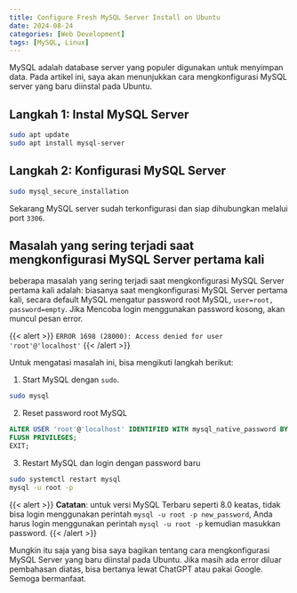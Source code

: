 ```yaml
---
title: Configure Fresh MySQL Server Install on Ubuntu
date: 2024-08-24
categories: [Web Development]
tags: [MySQL, Linux]
---
```


MySQL adalah database server yang populer digunakan untuk menyimpan data.
Pada artikel ini, saya akan menunjukkan cara mengkonfigurasi MySQL server yang baru diinstal pada Ubuntu.

## Langkah 1: Instal MySQL Server
```bash
sudo apt update
sudo apt install mysql-server
```

## Langkah 2: Konfigurasi MySQL Server
```bash
sudo mysql_secure_installation
```

Sekarang MySQL server sudah terkonfigurasi dan siap dihubungkan melalui port `3306`.

## Masalah yang sering terjadi saat mengkonfigurasi MySQL Server pertama kali
beberapa masalah yang sering terjadi saat mengkonfigurasi MySQL Server pertama kali adalah:
biasanya saat mengkonfigurasi MySQL Server pertama kali, secara default MySQL mengatur password root MySQL, `user=root, password=empty`. Jika Mencoba login menggunakan password kosong, akan muncul pesan error.

{{< alert >}}
`ERROR 1698 (28000): Access denied for user 'root'@'localhost'`
{{< /alert >}}

Untuk mengatasi masalah ini, bisa mengikuti langkah berikut:

1. Start MySQL dengan `sudo`.
```bash
sudo mysql
```

2. Reset password root MySQL
```sql
ALTER USER 'root'@'localhost' IDENTIFIED WITH mysql_native_password BY 'New_Password';
FLUSH PRIVILEGES;
EXIT;
```
3. Restart MySQL dan login dengan password baru
```bash
sudo systemctl restart mysql
mysql -u root -p
```
    
{{< alert >}}
**Catatan**: untuk versi MySQL Terbaru seperti 8.0 keatas, tidak bisa login menggunakan perintah `mysql -u root -p new_password`, Anda harus login menggunakan perintah `mysql -u root -p` kemudian masukkan password.
{{< /alert >}}

Mungkin itu saja yang bisa saya bagikan tentang cara mengkonfigurasi MySQL Server yang baru diinstal pada Ubuntu. Jika masih ada error diluar pembahasan diatas, bisa bertanya lewat ChatGPT atau pakai Google. Semoga bermanfaat.